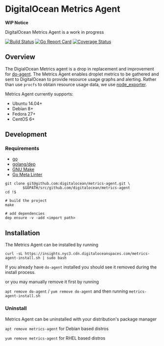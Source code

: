 # DigitalOcean Metrics Agent

**WIP Notice**

DigitalOcean Metrics Agent is a work in progress

[![Build
Status](https://travis-ci.org/digitalocean/metrics-agent.svg?branch=master)](https://travis-ci.org/digitalocean/metrics-agent)
[![Go Report Card](https://goreportcard.com/badge/github.com/digitalocean/metrics-agent)](https://goreportcard.com/report/github.com/digitalocean/metrics-agent)
[![Coverage Status](https://coveralls.io/repos/github/digitalocean/metrics-agent/badge.svg?branch=feat%2Fadd-coveralls-report)](https://coveralls.io/github/digitalocean/metrics-agent?branch=feat%2Fadd-coveralls-report)

## Overview
The DigialOcean Metrics agent is a drop in replacement and improvement for [do-agent](https://github.com/digitalocean/do-agent). The Metrics Agent enables droplet metrics to be gathered and sent to DigitalOcean to provide resource usage graphs and alerting. Rather than use `procfs` to obtain resource usage data, we use [node_exporter](https://github.com/prometheus/node_exporter).

Metrics Agent currently supports:
- Ubuntu 14.04+
- Debian 8+
- Fedora 27+
- CentOS 6+

## Development

### Requirements

- [go](https://golang.org/dl/)
- [golang/dep](https://github.com/golang/dep#installation)
- [GNU Make](https://www.gnu.org/software/make/)
- [Go Meta Linter](https://github.com/alecthomas/gometalinter#installing)

```
git clone git@github.com:digitalocean/metrics-agent.git \
        $GOPATH/src/github.com/digitalocean/metrics-agent
cd !$

# build the project
make

# add dependencies
dep ensure -v -add <import path>
```

## Installation
The Metrics Agent can be installed by running

```
curl -sL https://insights.nyc3.cdn.digitaloceanspaces.com/metrics-agent-install.sh | sudo bash
```

If you already have `do-agent` installed you should see it removed during the install process.

or you may manually remove it first by running
 
 `apt remove do-agent` / `yum remove do-agent` and then running `metrics-agent-install.sh`

### Uninstall

Metrics Agent can be uninstalled with your distribution's package manager

`apt remove metrics-agent` for Debian based distros

`yum remove metrics-agent` for RHEL based distros
